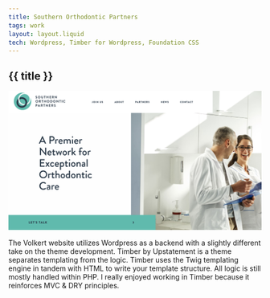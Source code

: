 ```yaml
---
title: Southern Orthodontic Partners
tags: work
layout: layout.liquid
tech: Wordpress, Timber for Wordpress, Foundation CSS
---
```


## {{ title }}

![Southern Orthodontic Partners Homepage](images/southernop.png)

The Volkert website utilizes Wordpress as a backend with a slightly different take on the theme development. Timber by Upstatement is a theme separates templating from the logic. Timber uses the Twig templating engine in tandem with HTML to write your template structure. All logic is still mostly handled within PHP. I really enjoyed working in Timber because it reinforces MVC & DRY principles.